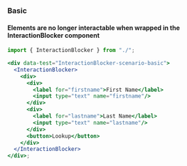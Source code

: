### Basic
#### Elements are no longer interactable when wrapped in the InteractionBlocker component

```jsx
import { InteractionBlocker } from "./";

<div data-test="InteractionBlocker-scenario-basic">
  <InteractionBlocker>
    <div>
      <div>
        <label for="firstname">First Name</label>
        <input type="text" name="firstname"/>
      </div>
      <div>
        <label for="lastname">Last Name</label>
        <input type="text" name="lastname"/>
      </div>
      <button>Lookup</button>
    </div>
  </InteractionBlocker>
</div>;
```